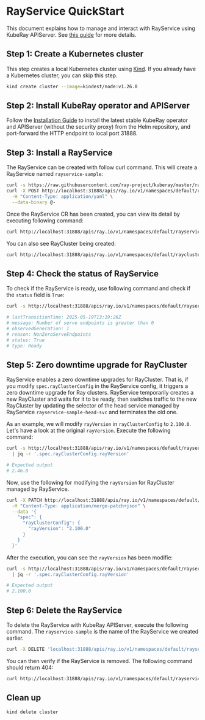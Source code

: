 # RayService QuickStart

This document explains how to manage and interact with RayService using KubeRay APIServer.
See [this guide](https://docs.ray.io/en/latest/cluster/kubernetes/getting-started/rayservice-quick-start.html) for more details.

## Step 1: Create a Kubernetes cluster

This step creates a local Kubernetes cluster using [Kind](https://kind.sigs.k8s.io/). If you already have a Kubernetes
cluster, you can skip this step.

```sh
kind create cluster --image=kindest/node:v1.26.0
```

## Step 2: Install KubeRay operator and APIServer

Follow the [Installation Guide](installation.md) to install the latest stable KubeRay
operator and APIServer (without the security proxy) from the Helm repository, and
port-forward the HTTP endpoint to local port 31888.

## Step 3: Install a RayService

The RayService can be created with follow curl command. This will create a RayService
named `rayservice-sample`:

```sh
curl -s https://raw.githubusercontent.com/ray-project/kuberay/master/ray-operator/config/samples/ray-service.sample.yaml | \
curl -X POST http://localhost:31888/apis/ray.io/v1/namespaces/default/rayservices \
  -H "Content-Type: application/yaml" \
  --data-binary @-
```

Once the RayService CR has been created, you can view its detail by executing following command:

```sh
curl http://localhost:31888/apis/ray.io/v1/namespaces/default/rayservices/rayservice-sample
```

You can also see RayCluster being created:

```sh
curl http://localhost:31888/apis/ray.io/v1/namespaces/default/rayclusters
```

## Step 4: Check the status of RayService

To check if the RayService is ready, use following command and check if the `status` field
is `True`:

```sh
curl -s http://localhost:31888/apis/ray.io/v1/namespaces/default/rayservices/rayservice-sample | jq -r '.status.conditions[] | select(.type=="Ready") | to_entries[] | "\(.key): \(.value)"'

# lastTransitionTime: 2025-05-19T13:19:26Z
# message: Number of serve endpoints is greater than 0
# observedGeneration: 1
# reason: NonZeroServeEndpoints
# status: True
# type: Ready
```

## Step 5: Zero downtime upgrade for RayCluster

RayService enables a zero downtime upgrades for RayCluster. That is, if you modify
`spec.rayClusterConfig` in the RayService config, it triggers a zero downtime upgrade for
Ray clusters. RayService temporarily creates a new RayCluster and waits for it to be
ready, then switches traffic to the new RayCluster by updating the selector of the head
service managed by RayService `rayservice-sample-head-svc` and terminates the old one.

As an example, we will modify `rayVersion` in `rayClusterConfig` to `2.100.0`. Let's have
a look at the original `rayVersion`. Execute the following command:

```sh
curl -s http://localhost:31888/apis/ray.io/v1/namespaces/default/rayservices/rayservice-sample \
  | jq -r '.spec.rayClusterConfig.rayVersion'

# Expected output
# 2.46.0
```

Now, use the following for modifying the `rayVersion` for RayCluster managed by RayService.

```sh
curl -X PATCH http://localhost:31888/apis/ray.io/v1/namespaces/default/rayservices/rayservice-sample \
  -H "Content-Type: application/merge-patch+json" \
  --data '{
    "spec": {
      "rayClusterConfig": {
        "rayVersion": "2.100.0"
      }
    }
  }'
```

After the execution, you can see the `rayVersion` has been modifie:

```sh
curl -s http://localhost:31888/apis/ray.io/v1/namespaces/default/rayservices/rayservice-sample \
  | jq -r '.spec.rayClusterConfig.rayVersion'

# Expected output
# 2.100.0
```

## Step 6: Delete the RayService

To delete the RayService with KubeRay APIServer, execute the following command. The `rayservice-sample` is the name of
the RayService we created earlier.

```sh
curl -X DELETE 'localhost:31888/apis/ray.io/v1/namespaces/default/rayservices/rayservice-sample'
```

You can then verify if the RayService is removed. The following command should return 404:

```sh
curl http://localhost:31888/apis/ray.io/v1/namespaces/default/rayservices/rayservice-sample
```

## Clean up

```sh
kind delete cluster
```
